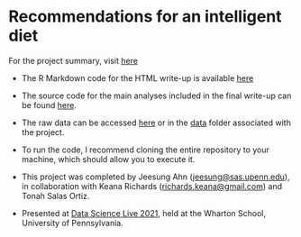 # Recommendations for an intelligent diet

For the project summary, visit [here](https://htmlpreview.github.io/?https://github.com/jeesung-ahn/Nutrient_Clustering_Project/blob/main/Intelligent_Diet_Jeesung_Ahn.html) 

- The R Markdown code for the HTML write-up is available [here](https://github.com/jeesung-ahn/Nutrient_Clustering_Project/blob/main/Intelligent_Diet_Jeesung_Ahn.Rmd)

- The source code for the main analyses included in the final write-up can be found [here]( https://github.com/jeesung-ahn/Nutrient_Clustering_Project/blob/main/source.R).

- The raw data can be accessed [here](https://www.canada.ca/en/health-canada/services/food-nutrition/healthy-eating/nutrient-data/canadian-nutrient-file-2015-download-files.html) or in the [data](https://github.com/jeesung-ahn/Nutrient_Clustering_Project/tree/main/data) folder associated with the project.

- To run the code, I recommend cloning the entire repository to your machine, which should allow you to execute it.

* This project was completed by Jeesung Ahn (jeesung@sas.upenn.edu), in collaboration with Keana Richards (richards.keana@gmail.com) and Tonah Salas Ortiz.

* Presented at [Data Science Live 2021](http://jh-cai.com/modern-data-mining/dsl.html), held at the Wharton School, University of Pennsylvania.